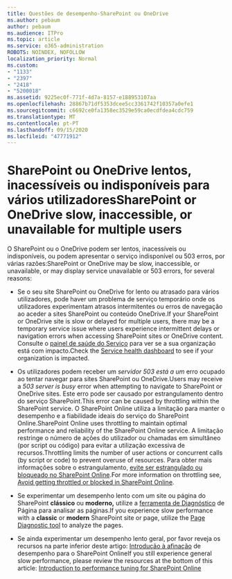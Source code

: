 ```yaml
---
title: Questões de desempenho-SharePoint ou OneDrive
ms.author: pebaum
author: pebaum
ms.audience: ITPro
ms.topic: article
ms.service: o365-administration
ROBOTS: NOINDEX, NOFOLLOW
localization_priority: Normal
ms.custom:
- "1133"
- "2397"
- "2418"
- "5200018"
ms.assetid: 9225ec0f-771f-4d7a-8157-e188953107aa
ms.openlocfilehash: 28867b71df5353dcee5cc3361742f10357a0efe1
ms.sourcegitcommit: c6692ce0fa1358ec3529e59ca0ecdfdea4cdc759
ms.translationtype: MT
ms.contentlocale: pt-PT
ms.lasthandoff: 09/15/2020
ms.locfileid: "47771912"
---
```

# <a name="sharepoint-or-onedrive-slow-inaccessible-or-unavailable-for-multiple-users"></a><span data-ttu-id="6521a-102">SharePoint ou OneDrive lentos, inacessíveis ou indisponíveis para vários utilizadores</span><span class="sxs-lookup"><span data-stu-id="6521a-102">SharePoint or OneDrive slow, inaccessible, or unavailable for multiple users</span></span>

<span data-ttu-id="6521a-103">O SharePoint ou o OneDrive podem ser lentos, inacessíveis ou indisponíveis, ou podem apresentar o serviço indisponível ou 503 erros, por várias razões:</span><span class="sxs-lookup"><span data-stu-id="6521a-103">SharePoint or OneDrive may be slow, inaccessible, or unavailable, or may display service unavailable or 503 errors, for several reasons:</span></span>
  
- <span data-ttu-id="6521a-104">Se o seu site SharePoint ou OneDrive for lento ou atrasado para vários utilizadores, pode haver um problema de serviço temporário onde os utilizadores experimentam atrasos intermitentes ou erros de navegação ao aceder a sites SharePoint ou conteúdo OneDrive.</span><span class="sxs-lookup"><span data-stu-id="6521a-104">If your SharePoint or OneDrive site is slow or delayed for multiple users, there may be a temporary service issue where users experience intermittent delays or navigation errors when accessing SharePoint sites or OneDrive content.</span></span> <span data-ttu-id="6521a-105">Consulte o [painel de saúde do Serviço](https://admin.microsoft.com/AdminPortal/Home#/servicehealth) para ver se a sua organização está com impacto.</span><span class="sxs-lookup"><span data-stu-id="6521a-105">Check the [Service health dashboard](https://admin.microsoft.com/AdminPortal/Home#/servicehealth) to see if your organization is impacted.</span></span>
  
- <span data-ttu-id="6521a-106">Os utilizadores podem receber um *servidor 503 está a um* erro ocupado ao tentar navegar para sites SharePoint ou OneDrive.</span><span class="sxs-lookup"><span data-stu-id="6521a-106">Users may receive a *503 server is busy* error when attempting to navigate to SharePoint or OneDrive sites.</span></span> <span data-ttu-id="6521a-107">Este erro pode ser causado por estrangulamento dentro do serviço SharePoint.</span><span class="sxs-lookup"><span data-stu-id="6521a-107">This error can be caused by throttling within the SharePoint service.</span></span> <span data-ttu-id="6521a-108">O SharePoint Online utiliza a limitação para manter o desempenho e a fiabilidade ideais do serviço do SharePoint Online.</span><span class="sxs-lookup"><span data-stu-id="6521a-108">SharePoint Online uses throttling to maintain optimal performance and reliability of the SharePoint Online service.</span></span> <span data-ttu-id="6521a-109">A limitação restringe o número de ações do utilizador ou chamadas em simultâneo (por script ou código) para evitar a utilização excessiva de recursos.</span><span class="sxs-lookup"><span data-stu-id="6521a-109">Throttling limits the number of user actions or concurrent calls (by script or code) to prevent overuse of resources.</span></span> <span data-ttu-id="6521a-110">Para obter mais informações sobre o estrangulamento, [evite ser estrangulado ou bloqueado no SharePoint Online](https://docs.microsoft.com/sharepoint/dev/general-development/how-to-avoid-getting-throttled-or-blocked-in-sharepoint-online).</span><span class="sxs-lookup"><span data-stu-id="6521a-110">For more information on throttling see, [Avoid getting throttled or blocked in SharePoint Online](https://docs.microsoft.com/sharepoint/dev/general-development/how-to-avoid-getting-throttled-or-blocked-in-sharepoint-online).</span></span>

- <span data-ttu-id="6521a-111">Se experimentar um desempenho lento com um site ou página do SharePoint **clássico** ou **moderno,** utilize a [ferramenta de Diagnóstico](https://aka.ms/perftool) de Página para analisar as páginas.</span><span class="sxs-lookup"><span data-stu-id="6521a-111">If you experience slow performance with a **classic** or **modern** SharePoint site or page, utilize the [Page Diagnostic tool](https://aka.ms/perftool) to analyze the pages.</span></span>
  
- <span data-ttu-id="6521a-112">Se ainda experimentar um desempenho lento geral, por favor reveja os recursos na parte inferior deste artigo: [Introdução à afinação](https://go.microsoft.com/fwlink/?linkid=2024334) de desempenho para o SharePoint Online</span><span class="sxs-lookup"><span data-stu-id="6521a-112">If you still experience general slow performance, please review the resources at the bottom of this article: [Introduction to performance tuning for SharePoint Online](https://go.microsoft.com/fwlink/?linkid=2024334)</span></span>
  